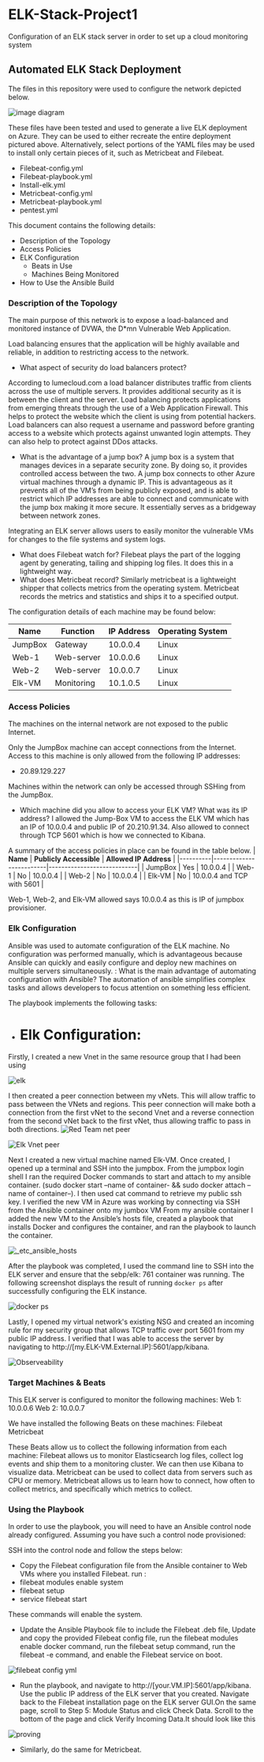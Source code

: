 # ELK-Stack-Project1
Configuration of an ELK stack server in order to set up a cloud monitoring system 
## Automated ELK Stack Deployment

The files in this repository were used to configure the network depicted below.


![image diagram](https://user-images.githubusercontent.com/104738434/166611035-55494954-d86b-4d8b-8337-6aa501e5d7c7.jpg)

These files have been tested and used to generate a live ELK deployment on Azure. They can be used to either recreate the entire deployment pictured above. Alternatively, select portions of the YAML files may be used to install only certain pieces of it, such as Metricbeat and Filebeat.

- Filebeat-config.yml
- Filebeat-playbook.yml
- Install-elk.yml
- Metricbeat-config.yml
- Metricbeat-playbook.yml
- pentest.yml

This document contains the following details:
- Description of the Topology
- Access Policies
- ELK Configuration
  - Beats in Use
  - Machines Being Monitored
- How to Use the Ansible Build


### Description of the Topology

The main purpose of this network is to expose a load-balanced and monitored instance of DVWA, the D*mn Vulnerable Web Application.

Load balancing ensures that the application will be highly available and reliable, in addition to restricting access to the network.
- What aspect of security do load balancers protect? 

According to lumecloud.com a load balancer distributes traffic from clients across the use of multiple servers. It provides additional security as it is between the client and the server. Load balancing protects applications from emerging threats through the use of a Web Application Firewall. This helps to protect the website which the client is using from potential hackers. Load balancers can also request a username and password before granting access to a website which protects against unwanted login attempts. They can also help to protect against DDos attacks. 


- What is the advantage of a jump box?
A jump box is a system that manages devices in a separate security zone. By doing so, it provides controlled access between the two. A jump box connects to other Azure virtual machines through a dynamic IP. This is advantageous as it prevents all of the VM’s from being publicly exposed, and is able to restrict which IP addresses are able to connect and communicate with the jump box making it more secure. It essentially serves as a bridgeway between network zones. 

Integrating an ELK server allows users to easily monitor the vulnerable VMs for changes to the file systems and system logs.
- What does Filebeat watch for?
Filebeat plays the part of the logging agent by generating, tailing and shipping log files. It does this in a lightweight way.  
-  What does Metricbeat record?
Similarly metricbeat is a lightweight shipper that collects metrics from the operating system. Metricbeat records the metrics and statistics and ships it to a specified output. 

The configuration details of each machine may be found below:

| **Name** | **Function** | **IP Address** | **Operating System** |
|----------|--------------|----------------|----------------------|
| JumpBox  | Gateway      | 10.0.0.4       | Linux                |
| Web-1    | Web-server   | 10.0.0.6       | Linux                |
| Web-2    | Web-server   | 10.0.0.7       | Linux                |
| Elk-VM   | Monitoring   | 10.1.0.5       | Linux                |


### Access Policies

The machines on the internal network are not exposed to the public Internet.

Only the JumpBox machine can accept connections from the Internet. Access to this machine is only allowed from the following IP addresses:
- 20.89.129.227

Machines within the network can only be accessed through SSHing from the JumpBox.
- Which machine did you allow to access your ELK VM? What was its IP address? I allowed the Jump-Box VM to access the ELK VM which has an IP of 10.0.0.4 and public IP of 20.210.91.34. Also allowed to connect through TCP 5601 which is how we connected to Kibana. 

A summary of the access policies in place can be found in the table below.
| **Name** | **Publicly Accessible** | **Allowed IP Address**     |
|----------|-------------------------|----------------------------|
| JumpBox  | Yes                     | 10.0.0.4                   |
| Web-1    | No                      | 10.0.0.4                   |
| Web-2    | No                      | 10.0.0.4                   |
| Elk-VM   | No                      | 10.0.0.4 and TCP with 5601 |

Web-1, Web-2, and Elk-VM allowed says 10.0.0.4 as this is IP of jumpbox provisioner. 


### Elk Configuration

Ansible was used to automate configuration of the ELK machine. No configuration was performed manually, which is advantageous because Ansible can quickly and easily configure and deploy new machines on multiple servers simultaneously. 
: What is the main advantage of automating configuration with Ansible? The automation of ansible simplifies complex tasks and allows developers to focus attention on something less efficient. 

The playbook implements the following tasks:
- # Elk Configuration:
Firstly, I created a new Vnet in the same resource group that I had been using

![elk](https://user-images.githubusercontent.com/104738434/166584396-e732945d-9b2b-4744-99e3-2272d7dcfe7b.jpg)

I then created a peer connection between my vNets. This will allow traffic to pass between the VNets and regions. This peer connection will make both a connection from the first vNet to the second Vnet and a reverse connection from the second vNet back to the first vNet, thus allowing traffic to pass in both directions. 
![Red Team net peer ](https://user-images.githubusercontent.com/104738434/166584704-c42ddfdd-796f-4618-b030-77ba654cfe77.jpg)


![Elk Vnet peer](https://user-images.githubusercontent.com/104738434/166584982-226a1315-65b7-445b-adf4-134472e2ddeb.jpg)

Next I created a new virtual machine named Elk-VM. Once created, I opened up a terminal and SSH into the jumpbox. From the jumpbox login shell I ran the required Docker commands to start and attach to my ansible container. (sudo docker start –name of container- && sudo docker attach –name of container–). I then used cat command to retrieve my public ssh key. 
I verified the new VM in Azure was working by connecting via SSH from the Ansible container onto my jumbox VM
From my ansible container I added the new VM to the Ansible’s hosts file, created a playbook that installs Docker and configures the container, and ran the playbook to launch the container. 

![_etc_ansible_hosts](https://user-images.githubusercontent.com/104738434/166585191-94b5c8bd-5b48-42df-86c0-c00bd1a277a9.jpg)

After the playbook was completed, I used the command line to SSH into the ELK server and ensure that the sebp/elk: 761 container was running. 
The following screenshot displays the result of running `docker ps` after successfully configuring the ELK instance.


![docker ps](https://user-images.githubusercontent.com/104738434/166523037-35cba19b-0936-43aa-8d26-867052f8467b.jpg)

Lastly, I opened my virtual network's existing NSG and created an incoming rule for my security group that allows TCP traffic over port 5601 from my public IP address. I verified that I was able to access the server by navigating to http://[my.ELK-VM.External.IP]:5601/app/kibana. 

![Observeability ](https://user-images.githubusercontent.com/104738434/166585488-29f134f4-d51b-4a2b-a60b-f25e3ed497ea.jpg)

### Target Machines & Beats
This ELK server is configured to monitor the following machines:
Web 1: 10.0.0.6
Web 2: 10.0.0.7


We have installed the following Beats on these machines:
Filebeat
Metricbeat

These Beats allow us to collect the following information from each machine:
Filebeat allows us to monitor Elasticsearch log files, collect log events and ship them to a monitoring cluster. We can then use Kibana to visualize data. Metricbeat can be used to collect data from servers such as CPU or memory. Metricbeat allows us to learn how to connect, how often to collect metrics, and specifically which metrics to collect. 

### Using the Playbook
In order to use the playbook, you will need to have an Ansible control node already configured. Assuming you have such a control node provisioned:

SSH into the control node and follow the steps below:
- Copy the Filebeat configuration file from the Ansible container to Web VMs where you installed Filebeat. run : 
- filebeat modules enable system
- filebeat setup
- service filebeat start

These commands will enable the system. 

- Update the Ansible Playbook file to include the Filebeat .deb file, Update and copy the provided Filebeat config file, run the filebeat modules enable docker command, run the filebeat setup command, run the filebeat -e command, and enable the Filebeat service on boot.

![filebeat config yml](https://user-images.githubusercontent.com/104738434/166585689-703cd123-c3fa-4d61-b367-1763ef20f3ad.jpg)


- Run the playbook, and navigate to http://[your.VM.IP]:5601/app/kibana. Use the public IP address of the ELK server that you created. Navigate back to the Filebeat installation page on the ELK server GUI.On the same page, scroll to Step 5: Module Status and click Check Data. Scroll to the bottom of the page and click Verify Incoming Data.It should look like this 

![proving](https://user-images.githubusercontent.com/104738434/166585903-ecba3dc0-b7d0-43ba-b3c0-72b49ecdb5b8.jpg)



- Similarly, do the same for Metricbeat. 

